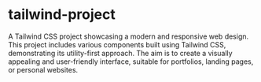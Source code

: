 # tailwind-project
A Tailwind CSS project showcasing a modern and responsive web design. This project includes various components built using Tailwind CSS, demonstrating its utility-first approach. The aim is to create a visually appealing and user-friendly interface, suitable for portfolios, landing pages, or personal websites.
